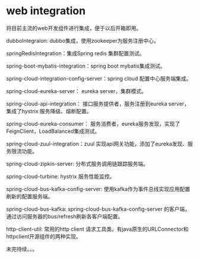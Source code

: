 # web integration
将目前主流的web开发组件进行集成，便于以后开箱即用。

dubboIntegraion: dubbo集成，使用zookeeper为服务注册中心。

springRedisIntegration：集成Spring redis 集群配置测试。

spring-boot-mybatis-integration：spring boot mybatis集成测试。

spring-cloud-integration-config-server：spring cloud 配置中心服务端集成。

spring-cloud-eureka-server： eureka server，集群模式。

spring-cloud-api-integration： 接口服务提供者，服务注册到eureka server，集成了hystrix 服务降级、熔断配置。

spring-cloud-eureka-consumer： 服务消费者，eureka服务发现，实现了FeignClient，LoadBalanced集成测试。

spring-cloud-zuul-integration：zuul 实现api网关功能，添加了eureka发现、服务限流功能。

spring-cloud-zipkin-server: 分布式服务调用链跟踪服务端。

spring-cloud-turbine: hystrix 服务性能监控。

spring-cloud-bus-kafka-config-server: 使用kafka作为事件总线实现应用配置刷新的配置服务端。

spring-cloud-bus-kafka: spring-cloud-bus-kafka-config-server 的客户端，通过访问服务器的bus/refresh刷新各客户端配置。

http-client-util: 常用的http client 请求工具类。有java原生的URLConnector和httpclient开源组件的两种实现。

未完待续。。。